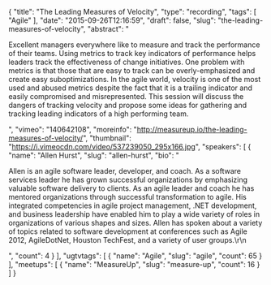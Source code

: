 {
  "title": "The Leading Measures of Velocity",
  "type": "recording",
  "tags": [
    "Agile"
  ],
  "date": "2015-09-26T12:16:59",
  "draft": false,
  "slug": "the-leading-measures-of-velocity",
  "abstract": "<p>Excellent managers everywhere like to measure and track the performance of their teams. Using metrics to track key indicators of performance helps leaders track the effectiveness of change initiatives. One problem with metrics is that those that are easy to track can be overly-emphasized and create easy suboptimizations. In the agile world, velocity is one of the most used and abused metrics despite the fact that it is a trailing indicator and easily compromised and misrepresented. This session will discuss the dangers of tracking velocity and propose some ideas for gathering and tracking leading indicators of a high performing team.</p>",
  "vimeo": "140642108",
  "moreinfo": "http://measureup.io/the-leading-measures-of-velocity/",
  "thumbnail": "https://i.vimeocdn.com/video/537239050_295x166.jpg",
  "speakers": [
    {
      "name": "Allen Hurst",
      "slug": "allen-hurst",
      "bio": "<p>Allen is an agile software leader, developer, and coach. As a software services leader he has grown successful organizations by emphasizing valuable software delivery to clients. As an agile leader and coach he has mentored organizations through successful transformation to agile. His integrated competencies in agile project management, .NET development, and business leadership have enabled him to play a wide variety of roles in organizations of various shapes and sizes. Allen has spoken about a variety of topics related to software development at conferences such as Agile 2012, AgileDotNet, Houston TechFest, and a variety of user groups.\r\n</p>",
      "count": 4
    }
  ],
  "ugtvtags": [
    {
      "name": "Agile",
      "slug": "agile",
      "count": 65
    }
  ],
  "meetups": [
    {
      "name": "MeasureUp",
      "slug": "measure-up",
      "count": 16
    }
  ]
}